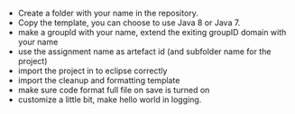 
 * Create a folder with your name in the repository.
 * Copy the template, you can choose to use Java 8 or Java 7.
 * make a groupId with your name, extend the exiting groupID domain with your name
 * use the assignment name as artefact id (and subfolder name for the project)
 * import the project in to eclipse correctly
 * import the cleanup and formatting template
 * make sure code format full file on save is turned on
 * customize a little bit, make hello world in logging.
